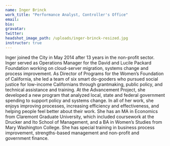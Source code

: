 ```yaml
---
name: Inger Brinck
work_title: "Performance Analyst, Controller's Office"
email:
bio:
gravatar:
twitter:
headshot_image_path: /uploads/inger-brinck-resized.jpg
instructor: true
---
```



Inger joined the City in May 2014 after 13 years in the non-profit sector. Inger served as Operations Manager for the David and Lucile Packard Foundation working on cloud-server migration, systems change and process improvement. As Director of Programs for the Women’s Foundation of California, she led a team of six smart do-gooders who pursued social justice for low-income Californians through grantmaking, public policy, and technical assistance and training. At the Advancement Project, she developed a new program that analyzed local, state and federal government spending to support policy and systems change. In all of her work, she enjoys improving processes, increasing efficiency and effectiveness, and helping people feel better about their work. She has an MA in Economics from Claremont Graduate University, which included coursework at the Drucker and Ito School of Management, and a BA in Women’s Studies from Mary Washington College. She has special training in business process improvement, strengths-based management and non-profit and government finance.